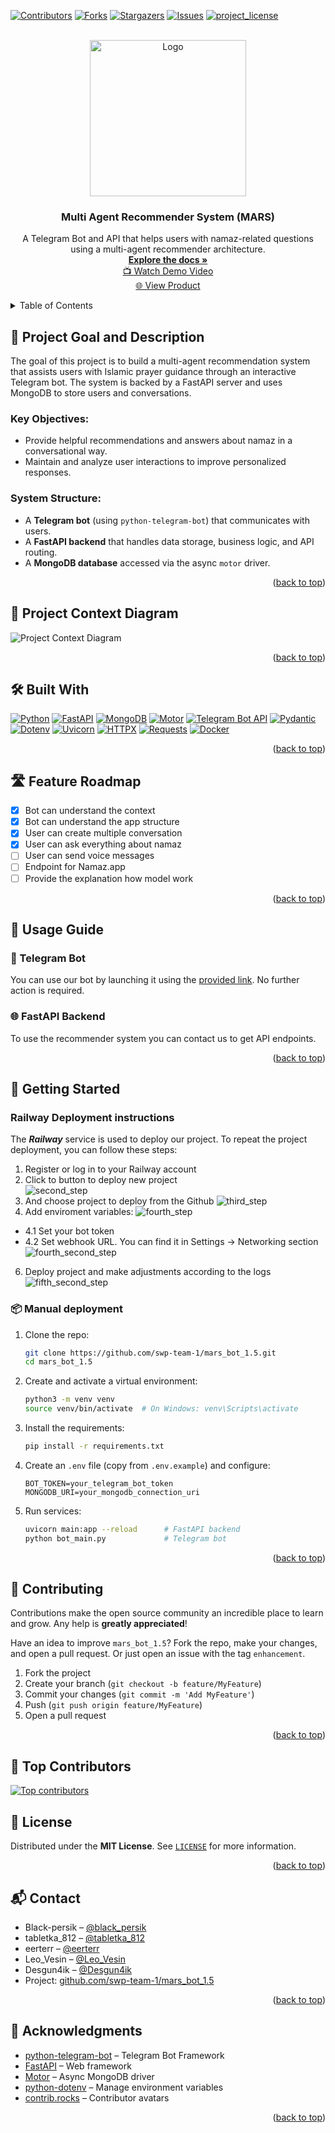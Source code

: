 <!-- Improved compatibility of back to top link -->
<a id="readme-top"></a>

<!-- PROJECT SHIELDS -->
[![Contributors][contributors-shield]][contributors-url]
[![Forks][forks-shield]][forks-url]
[![Stargazers][stars-shield]][stars-url]
[![Issues][issues-shield]][issues-url]
[![project_license][license-shield]][license-url]

<!-- HEADER -->
<br />
<div align="center">
  <a href="https://github.com/swp-team-1/mars_bot_1.5">
    <img src="docs/Logo.png" alt="Logo" width="250" height="250">
  </a>

  <h3 align="center">Multi Agent Recommender System (MARS)</h3>

  <p align="center">
    A Telegram Bot and API that helps users with namaz-related questions using a multi-agent recommender architecture.
    <br />
    <a href="https://github.com/swp-team-1/mars_bot_1.5"><strong>Explore the docs »</strong></a>
    <br />
    <a href="https://drive.google.com/file/d/1pu5FLFF-mL6AW8gWz7RMm9B7M8P0bstP/view">📺 Watch Demo Video</a>
    <br />
    <a href="https://t.me/mvp_1_5_bot">🌐 View Product</a>
  </p>
</div>

<!-- TABLE OF CONTENTS -->
<details>
  <summary>Table of Contents</summary>
  <ol>
    <li><a href="#project-goal-and-description">Project Goal and Description</a></li>
    <li><a href="#project-context-diagram">Project Context Diagram</a></li>
    <li><a href="#built-with">Built With</a></li>
    <li><a href="#getting-started">Getting Started</a></li>
    <li><a href="#usage">Usage Guide</a></li>
    <li><a href="#roadmap">Feature Roadmap</a></li>
    <li><a href="#development">Development</a></li>
    <li><a href="#quality-assurance">Quality Assurance</a></li>
    <li><a href="#build-and-deployment">Build & Deployment</a></li>
    <li><a href="#architecture">Architecture</a></li>
    <li><a href="#license">License</a></li>
    <li><a href="#contact">Contact</a></li>
    <li><a href="#acknowledgments">Acknowledgments</a></li>
  </ol>
</details>


<!-- ABOUT THE PROJECT -->
## 🧭 Project Goal and Description

The goal of this project is to build a multi-agent recommendation system that assists users with Islamic prayer guidance through an interactive Telegram bot. The system is backed by a FastAPI server and uses MongoDB to store users and conversations.


### Key Objectives:
- Provide helpful recommendations and answers about namaz in a conversational way.
- Maintain and analyze user interactions to improve personalized responses.

### System Structure:
- A **Telegram bot** (using `python-telegram-bot`) that communicates with users.
- A **FastAPI backend** that handles data storage, business logic, and API routing.
- A **MongoDB database** accessed via the async `motor` driver.

<p align="right">(<a href="#readme-top">back to top</a>)</p>


## 🧩 Project Context Diagram

![Project Context Diagram](structure/Project_context_diagram.png)

<p align="right">(<a href="#readme-top">back to top</a>)</p>

## 🛠️ Built With

[![Python][Python-shield]][Python-url]
[![FastAPI][FastAPI-shield]][FastAPI-url]
[![MongoDB][Mongo-shield]][Mongo-url]
[![Motor][Motor-shield]][Motor-url]
[![Telegram Bot API][Telegram-shield]][Telegram-url]
[![Pydantic][Pydantic-shield]][Pydantic-url]
[![Dotenv][Dotenv-shield]][Dotenv-url]
[![Uvicorn][Uvicorn-shield]][Uvicorn-url]
[![HTTPX][Httpx-shield]][Httpx-url]
[![Requests][Requests-shield]][Requests-url]
[![Docker][Docker-shield]][Docker-url]

<p align="right">(<a href="#readme-top">back to top</a>)</p>



## 🛣️ Feature Roadmap

- [x] Bot can understand the context
- [x] Bot can understand the app structure
- [x] User can create multiple conversation
- [x] User can ask everything about namaz
- [ ] User can send voice messages
- [ ] Endpoint for Namaz.app
- [ ] Provide the explanation how model work

<p align="right">(<a href="#readme-top">back to top</a>)</p>


## 📘 Usage Guide

### 🤖 Telegram Bot

You can use our bot by launching it using the [provided link](https://t.me/mvp_1_5_bot). No further action is required.


### 🌐 FastAPI Backend

To use the recommender system you can contact us to get API endpoints.

<p align="right">(<a href="#readme-top">back to top</a>)</p>



## 🚀 Getting Started

### Railway Deployment instructions
The **_Railway_** service is used to deploy our project. To repeat the project deployment, you can follow these steps:
1. Register or log in to your Railway account
2. Click to button to deploy new project<br>
![second_step](docs/deploy_instruction_pictures/first_step.png)
3. And choose project to deploy from the Github
![third_step](docs/deploy_instruction_pictures/second_step.png)
4. Add enviroment variables:
![fourth_step](docs/deploy_instruction_pictures/third_step.png)
- 4.1 Set your bot token
- 4.2 Set webhook URL. You can find it in Settings -> Networking section
![fourth_second_step](docs/deploy_instruction_pictures/fourth_step.png)
6. Deploy project and make adjustments according to the logs
![fifth_second_step](docs/deploy_instruction_pictures/congradilations.png)

### 📦 Manual deployment

1. Clone the repo:
   ```bash
   git clone https://github.com/swp-team-1/mars_bot_1.5.git
   cd mars_bot_1.5
   ```

2. Create and activate a virtual environment:
   ```bash
   python3 -m venv venv
   source venv/bin/activate  # On Windows: venv\Scripts\activate
   ```

3. Install the requirements:
   ```bash
   pip install -r requirements.txt
   ```

4. Create an `.env` file (copy from `.env.example`) and configure:
   ```env
   BOT_TOKEN=your_telegram_bot_token
   MONGODB_URI=your_mongodb_connection_uri
   ```

5. Run services:
   ```bash
   uvicorn main:app --reload      # FastAPI backend
   python bot_main.py             # Telegram bot
   ```
<p align="right">(<a href="#readme-top">back to top</a>)</p>


<!-- CONTRIBUTING -->
## 🚀 Contributing

Contributions make the open source community an incredible place to learn and grow. Any help is **greatly appreciated**!

Have an idea to improve `mars_bot_1.5`? Fork the repo, make your changes, and open a pull request. Or just open an issue with the tag `enhancement`.

1. Fork the project  
2. Create your branch (`git checkout -b feature/MyFeature`)  
3. Commit your changes (`git commit -m 'Add MyFeature'`)  
4. Push (`git push origin feature/MyFeature`)  
5. Open a pull request

<p align="right">(<a href="#readme-top">back to top</a>)</p>



## 🌟 Top Contributors

<a href="https://github.com/swp-team-1/mars_bot_1.5/graphs/contributors">
  <img src="https://contrib.rocks/image?repo=swp-team-1/mars_bot_1.5" alt="Top contributors" />
</a>



## 📄 License

Distributed under the **MIT License**. See [`LICENSE`](LICENSE) for more information.

<p align="right">(<a href="#readme-top">back to top</a>)</p>



## 📬 Contact


- Black-persik – [@black_persik](https://t.me/black_persik)  
- tabletka_812 – [@tabletka_812](https://t.me/tabletka_812)  
- eerterr – [@eerterr](https://t.me/eerterr)  
- Leo_Vesin – [@Leo_Vesin](https://t.me/Leo_Vesin)  
- Desgun4ik – [@Desgun4ik](https://t.me/Desgun4ik)
- Project: [github.com/swp-team-1/mars_bot_1.5](https://github.com/swp-team-1/mars_bot_1.5)

<p align="right">(<a href="#readme-top">back to top</a>)</p>



## 🙏 Acknowledgments

- [python-telegram-bot](https://github.com/python-telegram-bot/python-telegram-bot) – Telegram Bot Framework  
- [FastAPI](https://github.com/tiangolo/fastapi) – Web framework  
- [Motor](https://github.com/mongodb/motor) – Async MongoDB driver  
- [python-dotenv](https://github.com/theskumar/python-dotenv) – Manage environment variables  
- [contrib.rocks](https://contrib.rocks) – Contributor avatars


<p align="right">(<a href="#readme-top">back to top</a>)</p>



<!-- MARKDOWN LINKS & IMAGES -->
[contributors-shield]: https://img.shields.io/github/contributors/swp-team-1/mars_bot_1.5.svg?style=for-the-badge
[contributors-url]: https://github.com/swp-team-1/mars_bot_1.5/graphs/contributors
[forks-shield]: https://img.shields.io/github/forks/swp-team-1/mars_bot_1.5.svg?style=for-the-badge
[forks-url]: https://github.com/swp-team-1/mars_bot_1.5/network/members
[stars-shield]: https://img.shields.io/github/stars/swp-team-1/mars_bot_1.5.svg?style=for-the-badge
[stars-url]: https://github.com/swp-team-1/mars_bot_1.5/stargazers
[issues-shield]: https://img.shields.io/github/issues/swp-team-1/mars_bot_1.5.svg?style=for-the-badge
[issues-url]: https://github.com/swp-team-1/mars_bot_1.5/issues
[license-shield]: https://img.shields.io/github/license/swp-team-1/mars_bot_1.5.svg?style=for-the-badge
[license-url]: https://github.com/swp-team-1/mars_bot_1.5/blob/main/LICENSE


[Python-shield]: https://img.shields.io/badge/Python-3776AB?style=for-the-badge&logo=python&logoColor=white
[Python-url]: https://www.python.org/

[FastAPI-shield]: https://img.shields.io/badge/FastAPI-005571?style=for-the-badge&logo=fastapi
[FastAPI-url]: https://fastapi.tiangolo.com/

[Mongo-shield]: https://img.shields.io/badge/MongoDB-4EA94B?style=for-the-badge&logo=mongodb&logoColor=white
[Mongo-url]: https://www.mongodb.com/

[Motor-shield]: https://img.shields.io/badge/Motor-00ACD7?style=for-the-badge
[Motor-url]: https://motor.readthedocs.io/

[Telegram-shield]: https://img.shields.io/badge/python--telegram--bot-2CA5E0?style=for-the-badge&logo=telegram&logoColor=white
[Telegram-url]: https://docs.python-telegram-bot.org/

[Pydantic-shield]: https://img.shields.io/badge/Pydantic-00B2FF?style=for-the-badge&logo=pydantic&logoColor=white
[Pydantic-url]: https://docs.pydantic.dev/

[Dotenv-shield]: https://img.shields.io/badge/dotenv-0A0A0A?style=for-the-badge
[Dotenv-url]: https://pypi.org/project/python-dotenv/

[Uvicorn-shield]: https://img.shields.io/badge/Uvicorn-008489?style=for-the-badge&logo=uvicorn&logoColor=white
[Uvicorn-url]: https://www.uvicorn.org/

[Httpx-shield]: https://img.shields.io/badge/HTTPX-003569?style=for-the-badge
[Httpx-url]: https://www.python-httpx.org/

[Requests-shield]: https://img.shields.io/badge/Requests-2C8EBB?style=for-the-badge
[Requests-url]: https://requests.readthedocs.io/

[Docker-shield]: https://img.shields.io/badge/Docker-2496ED?style=for-the-badge&logo=docker&logoColor=white
[Docker-url]: https://www.docker.com/



